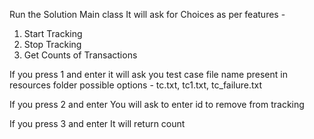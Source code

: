 Run the Solution Main class
It will ask for Choices as per features -
1. Start Tracking
2. Stop Tracking
3. Get Counts of Transactions


If you press 1 and enter
it will ask you test case file name present in resources folder
possible options - tc.txt, tc1.txt, tc_failure.txt

If you press 2 and enter
You will ask to enter id to remove from tracking

If you press 3 and enter
It will return count